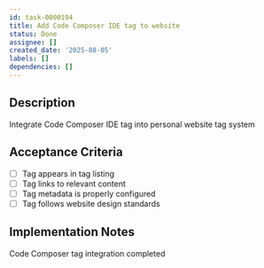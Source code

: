 ```yaml
---
id: task-0000194
title: Add Code Composer IDE tag to website
status: Done
assignee: []
created_date: '2025-08-05'
labels: []
dependencies: []
---
```


## Description

Integrate Code Composer IDE tag into personal website tag system

## Acceptance Criteria

- [ ] Tag appears in tag listing
- [ ] Tag links to relevant content
- [ ] Tag metadata is properly configured
- [ ] Tag follows website design standards

## Implementation Notes

Code Composer tag integration completed
